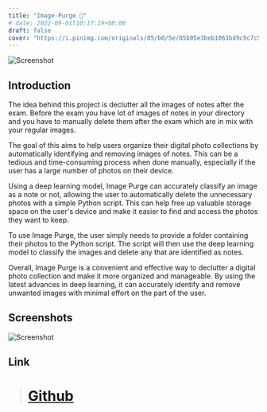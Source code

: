 ```yaml
---
title: "Image-Purge 🧹"
# date: 2022-09-01T10:17:19+08:00
draft: false
cover: "https://i.pinimg.com/originals/85/b0/5e/85b05e3beb1063bd9c9c7c5fa8210d3e.png"
---
```


![Screenshot](https://encrypted-tbn0.gstatic.com/images?q=tbn:ANd9GcReCgm5hNxsitVJykdA-L8YNV-3_f914NKnXQ&usqp=CAU)

## Introduction
The idea behind this project is declutter all the images of notes after the exam. Before the exam you have lot of images of notes in your directory and you have to manually delete them after the exam which are in mix with your regular images.

The goal of this aims to help users organize their digital photo collections by automatically identifying and removing images of notes. This can be a tedious and time-consuming process when done manually, especially if the user has a large number of photos on their device.

Using a deep learning model, Image Purge can accurately classify an image as a note or not, allowing the user to automatically delete the unnecessary photos with a simple Python script. This can help free up valuable storage space on the user's device and make it easier to find and access the photos they want to keep.

To use Image Purge, the user simply needs to provide a folder containing their photos to the Python script. The script will then use the deep learning model to classify the images and delete any that are identified as notes.

Overall, Image Purge is a convenient and effective way to declutter a digital photo collection and make it more organized and manageable. By using the latest advances in deep learning, it can accurately identify and remove unwanted images with minimal effort on the part of the user.

## Screenshots
![Screenshot](https://camo.githubusercontent.com/9c0b9ec7c403d240442d0513d0020bd5fa845d02822610252d4bf1eb8b416f69/68747470733a2f2f692e706f7374696d672e63632f4a686b53503668502f73637265656e73686f74322e706e67)

## Link
> # [Github](https://github.com/GurpreetMeelu/image-purge)
